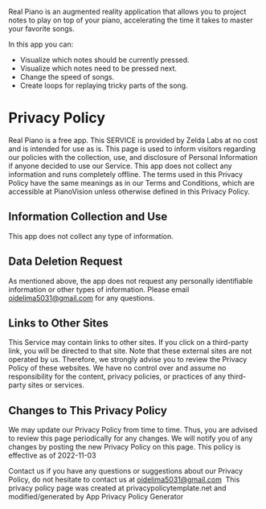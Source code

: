 Real Piano is an augmented reality application that allows you to project notes to play on top of your piano, accelerating the time it takes to master your favorite songs.

In this app you can:
- Visualize which notes should be currently pressed.
- Visualize which notes need to be pressed next.
- Change the speed of songs.
- Create loops for replaying tricky parts of the song.

# Privacy Policy

Real Piano is a free app. This SERVICE is provided by Zelda Labs at no cost and is intended for use as is.
This page is used to inform visitors regarding our policies with the collection, use, and disclosure of Personal Information if anyone decided to use our Service.
This app does not collect any information and runs completely offline.
The terms used in this Privacy Policy have the same meanings as in our Terms and Conditions, which are accessible at PianoVision unless otherwise defined in this Privacy Policy.
‍
## Information Collection and Use
This app does not collect any type of information.

## Data Deletion Request
As mentioned above, the app does not request any personally identifiable information or other types of information. Please email oidelima5031@gmail.com for any questions.
‍
## Links to Other Sites
This Service may contain links to other sites. If you click on a third-party link, you will be directed to that site. Note that these external sites are not operated by us. Therefore, we strongly advise you to review the Privacy Policy of these websites. We have no control over and assume no responsibility for the content, privacy policies, or practices of any third-party sites or services.
‍
## Changes to This Privacy Policy
We may update our Privacy Policy from time to time. Thus, you are advised to review this page periodically for any changes. We will notify you of any changes by posting the new Privacy Policy on this page.
This policy is effective as of 2022-11-03

Contact us if you have any questions or suggestions about our Privacy Policy, do not hesitate to contact us at oidelima5031@gmail.com
‍
This privacy policy page was created at privacypolicytemplate.net and modified/generated by App Privacy Policy Generator




